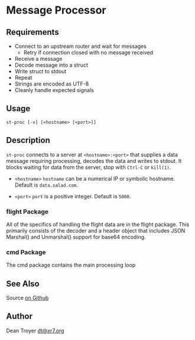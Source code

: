# Message Processor

## Requirements

* Connect to an upstream router and wait for messages
  * Retry if connection closed with no message received
* Receive a message
* Decode message into a struct
* Write struct to stdout
* Repeat
* Strings are encoded as UTF-8
* Cleanly handle expected signals

## Usage

	st-proc [-v] [<hostname> [<port>]]

## Description

``st-proc`` connects to a server at ``<hostname>:<port>`` that supplies a data
message requiring processing, decodes the data and writes to stdout.  It
blocks waiting for data from the server, stop with ``Ctrl-C`` or ``kill(1)``.

* ``<hostname>``
  ``hostname`` can be a numerical IP or symbolic hostname.  Default is
  ``data.salad.com``.

* ``<port>``
  ``port`` is a positive integer.  Default is ``5000``.

### flight Package

All of the specifics of handling the flight data are in the flight package.
This primarily consists of the decoder and a header object that includes
JSON Marshal() and Unmarshal() support for base64 encoding.

### cmd Package

The cmd package contains the main processing loop 

## See Also

Source [on Github](https://github.com/dtroyer/st-proc)

## Author

Dean Troyer <dt@xr7.org>
